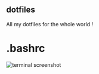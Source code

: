 ## dotfiles
All my dotfiles for the whole world !

# .bashrc 
![terminal screenshot](https://raw.githubusercontent.com/z3r0n3t/dotfiles/main/screenshots/A7411B11-F58E-4CB4-8998-19470B998B34.jpeg)
